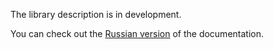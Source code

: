 The library description is in development. 

You can check out the [Russian version](./README_ru.md) of the documentation.